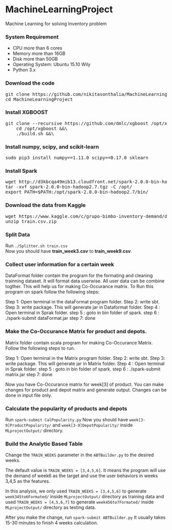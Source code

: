 # MachineLearningProject
Machine Learning for solving Inventory problem
### System Requirement
* CPU more than 6 cores
* Memory more than 16GB
* Disk more than 50GB
* Operating System: Ubuntu 15.10 Wily
* Python 3.x

### Download the code
<pre>
git clone https://github.com/nikitasonthalia/MachineLearningProject.git
cd MachineLearningProject
</pre>

### Install XGBOOST
<pre>
git clone --recursive https://github.com/dmlc/xgboost /opt/xgboost &&\
    cd /opt/xgboost &&\
    ./build.sh &&\
</pre>

### Install numpy, scipy, and scikit-learn
<pre>
sudo pip3 install numpy==1.11.0 scipy==0.17.0 sklearn
</pre>
    
### Install Spark
<pre>
wget http://d3kbcqa49mib13.cloudfront.net/spark-2.0.0-bin-hadoop2.7.tgz
tar -xvf spark-2.0.0-bin-hadoop2.7.tgz -C /opt/
export PATH=$PATH:/opt/spark-2.0.0-bin-hadoop2.7/bin/
</pre>

### Download the data from Kaggle
<pre>
wget https://www.kaggle.com/c/grupo-bimbo-inventory-demand/download/train.csv.zip
unzip train.csv.zip
</pre>

### Split Data
Run `./Splitter.sh train.csv`<br>
Now you should have __train_week3.csv__ to __train_week9.csv__. 

### Collect user information for a certain week
DataFormat folder contain the program for the formating and cleaning trainning dataset. It will format data userwise. All user data can be combine togther.
This will help us for making Co-Occurance matrix.
To Run this program on spark follow the following steps:

Step 1: Open terminal in the dataFormat program folder.
Step 2: write sbt.
Step 3: write package.
This will generate jar in Dataformat folder. 
Step 4 : Open terminal in Sprak folder.
step 5 : goto in bin folder of spark.
step 6 : ./spark-submit dataFormat.jar
step 7: done

### Make the Co-Occurance Matrix for product and depots.
Matrix folder contain scala program for making Co-Occurance Matrix. 
Follow the following steps to run.

Step 1: Open terminal in the Matrix program folder.
Step 2: write sbt.
Step 3: write package.
This will generate jar in Matrix folder. 
Step 4 : Open terminal in Sprak folder.
step 5 : goto in bin folder of spark.
step 6 : ./spark-submit matrix.jar
step 7: done

Now you have Co-Occurance matrix for week[3] of product. 
You can make changes for product and depot matrix and generate output. 
Changes can be done in input file only. 

### Calculate the popularity of products and depots
Run `spark-submit CalPopularity.py`
Now you should have `week[3-9]ProductPopularity/` and `week[3-9]DepotPopularity/` inside `MLprojectOutput/` directory.

### Build the Analytic Based Table
Change the `TRAIN_WEEKS` parameter in the `ABTBuilder.py` to the desired weeks. 

The default value is `TRAIN_WEEKS = [3,4,5,6]`. It means the program will use the demand of week6 as the target and use the user behaviors in weeks 3,4,5 as the features.

In this analysis, we only used `TRAIN_WEEKS = [3,4,5,6]` to generate `week345to6Formated/` inside `MLprojectOutput/` directory as training data and used `TRAIN_WEEKS = [4,5,6,7]` to generate `week456to7Formated/` inside `MLprojectOutput/` directory as testing data.

After you make the change, run `spark-submit ABTBuilder.py`
It usually takes 15-30 minutes to finish 4 weeks calculation. 
